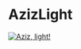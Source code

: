 # AzizLight
[![Aziz, light!](http://img.youtube.com/vi/mvwd13F_1Gs/0.jpg)](https://www.youtube.com/watch?v=mvwd13F_1Gs "Aziz, light!")
